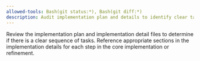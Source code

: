 ```yaml
---
allowed-tools: Bash(git status:*), Bash(git diff:*)
description: Audit implementation plan and details to identify clear task sequences and reference appropriate implementation detail sections for each step.
---
```


Review the implementation plan and implementation detail files to determine if there is a clear sequence of tasks. Reference appropriate sections in the implementation details for each step in the core implementation or refinement.
